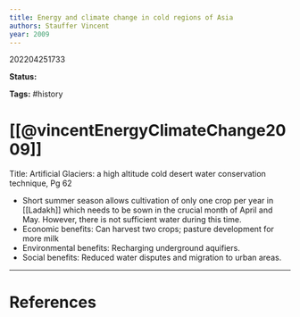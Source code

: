 ```yaml
---
title: Energy and climate change in cold regions of Asia
authors: Stauffer Vincent
year: 2009
---
```


202204251733

**Status:** 

**Tags:** #history 

# [[@vincentEnergyClimateChange2009]]
Title: Artificial Glaciers: a high altitude cold desert water conservation technique, Pg 62
- Short summer season allows cultivation of only one crop per year in [[Ladakh]] which needs to be sown in the crucial month of April and May. However, there is not sufficient water during this time.
- Economic benefits: Can harvest two crops; pasture development for more milk
- Environmental benefits: Recharging underground aquifiers.
- Social benefits: Reduced water disputes and migration to urban areas.



---
# References

